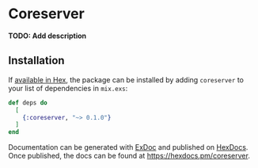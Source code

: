 # Coreserver

**TODO: Add description**

## Installation

If [available in Hex](https://hex.pm/docs/publish), the package can be installed
by adding `coreserver` to your list of dependencies in `mix.exs`:

```elixir
def deps do
  [
    {:coreserver, "~> 0.1.0"}
  ]
end
```

Documentation can be generated with [ExDoc](https://github.com/elixir-lang/ex_doc)
and published on [HexDocs](https://hexdocs.pm). Once published, the docs can
be found at <https://hexdocs.pm/coreserver>.

